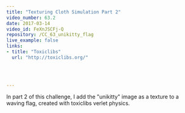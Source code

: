 ```yaml
---
title: "Texturing Cloth Simulation Part 2"
video_number: 63.2
date: 2017-03-14
video_id: FeXnJSCFj-Q
repository: /CC_63_unikitty_flag
live_example: false
links:
- title: "Toxiclibs"  
  url: "http://toxiclibs.org/"
  


  
---
```


In part 2 of this challenge, I add the "unikitty" image as a texture to a waving flag, created with toxiclibs verlet physics.

